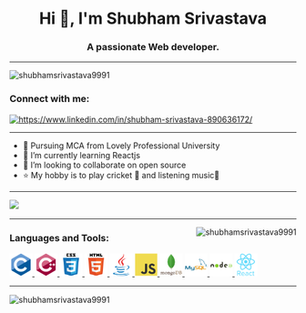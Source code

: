 <h1 align="center">Hi 👋, I'm Shubham Srivastava</h1>
<h3 align="center">A passionate Web developer.</h3>

<hr>

<p align="left"> <img src="https://komarev.com/ghpvc/?username=shubhamsrivastava9991&label=Profile%20views&color=0e75b6&style=flat" alt="shubhamsrivastava9991" /> </p>

<h3 align="left">Connect with me:</h3>

<p align="left">
<a href="https://linkedin.com/in/https://www.linkedin.com/in/shubham-srivastava-890636172/" target="blank"><img align="center" src="https://raw.githubusercontent.com/rahuldkjain/github-profile-readme-generator/master/src/images/icons/Social/linked-in-alt.svg" alt="https://www.linkedin.com/in/shubham-srivastava-890636172/" height="30" width="40" /></a>
</p>

<hr>

- 📜 Pursuing MCA from Lovely Professional University
- 🌱 I’m currently learning Reactjs 
- 💞️ I’m looking to collaborate on open source 
- ⭐ My hobby is to play cricket 🏏 and listening music🎵

<hr>
<img src="https://github-readme-stats.vercel.app/api?username=shubhamsrivastava9991&&show_icons=true&title_color=ffa805&icon_color=ffa805&text_color=daf7dc&bg_color=000000"></p>

<hr>

<p><img align="right" src="https://github-readme-stats.vercel.app/api/top-langs?username=shubhamsrivastava9991&show_icons=true&locale=en&layout=compact" alt="shubhamsrivastava9991" /></p>

<h3 align="left">Languages and Tools:</h3>
<p align="left"> <a href="https://www.cprogramming.com/" target="_blank"> <img src="https://raw.githubusercontent.com/devicons/devicon/master/icons/c/c-original.svg" alt="c" width="40" height="40"/> </a> <a href="https://www.w3schools.com/cpp/" target="_blank"> <img src="https://raw.githubusercontent.com/devicons/devicon/master/icons/cplusplus/cplusplus-original.svg" alt="cplusplus" width="40" height="40"/> </a> <a href="https://www.w3schools.com/css/" target="_blank"> <img src="https://raw.githubusercontent.com/devicons/devicon/master/icons/css3/css3-original-wordmark.svg" alt="css3" width="40" height="40"/> </a> <a href="https://www.w3.org/html/" target="_blank"> <img src="https://raw.githubusercontent.com/devicons/devicon/master/icons/html5/html5-original-wordmark.svg" alt="html5" width="40" height="40"/> </a> <a href="https://www.java.com" target="_blank"> <img src="https://raw.githubusercontent.com/devicons/devicon/master/icons/java/java-original.svg" alt="java" width="40" height="40"/> </a> <a href="https://developer.mozilla.org/en-US/docs/Web/JavaScript" target="_blank"> <img src="https://raw.githubusercontent.com/devicons/devicon/master/icons/javascript/javascript-original.svg" alt="javascript" width="40" height="40"/> </a> <a href="https://www.mongodb.com/" target="_blank"> <img src="https://raw.githubusercontent.com/devicons/devicon/master/icons/mongodb/mongodb-original-wordmark.svg" alt="mongodb" width="40" height="40"/> </a> <a href="https://www.mysql.com/" target="_blank"> <img src="https://raw.githubusercontent.com/devicons/devicon/master/icons/mysql/mysql-original-wordmark.svg" alt="mysql" width="40" height="40"/> </a> <a href="https://nodejs.org" target="_blank"> <img src="https://raw.githubusercontent.com/devicons/devicon/master/icons/nodejs/nodejs-original-wordmark.svg" alt="nodejs" width="40" height="40"/> </a> <a href="https://reactjs.org/" target="_blank"> <img src="https://raw.githubusercontent.com/devicons/devicon/master/icons/react/react-original-wordmark.svg" alt="react" width="40" height="40"/> </a> </p>



<hr>

<img align="center" src="https://github-readme-streak-stats.herokuapp.com/?user=shubhamsrivastava9991&" alt="shubhamsrivastava9991">


<!---
shubhamsrivastava9991/shubhamsrivastava9991 is a ✨ special ✨ repository because its `README.md` (this file) appears on your GitHub profile.
You can click the Preview link to take a look at your changes.
--->
